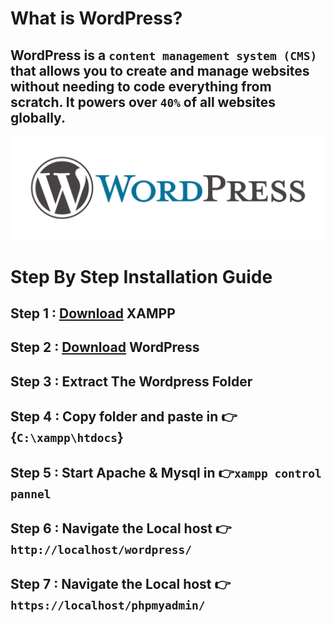 # What is WordPress?
## WordPress is a `content management system (CMS)` that allows you to create and manage websites without needing to code everything from scratch. It powers over `40%` of all websites globally.
![logo](https://github.com/AnubhavChaturvedi-GitHub/AnubhavChaturvedi-GitHub/blob/main/WordPress/SRC/WordPress-logo.jpg?raw=true)

# Step By Step Installation Guide
## Step 1 :  [Download](https://www.apachefriends.org/download.html) XAMPP
## Step 2 : [Download](https://wordpress.org/download/) WordPress
## Step 3 : Extract The Wordpress Folder 
## Step 4 : Copy folder and paste in 👉{`C:\xampp\htdocs`}
## Step 5 : Start Apache & Mysql in 👉`xampp control pannel` 
## Step 6 : Navigate the Local host 👉`http://localhost/wordpress/`
## Step 7 : Navigate the Local host 👉`https://localhost/phpmyadmin/`
